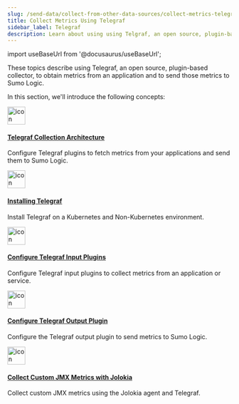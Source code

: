 ```yaml
---
slug: /send-data/collect-from-other-data-sources/collect-metrics-telegraf
title: Collect Metrics Using Telegraf
sidebar_label: Telegraf
description: Learn about using using Telgraf, an open source, plugin-based collector, to obtain metrics from an application and to send those metrics to Sumo Logic.
---
```


import useBaseUrl from '@docusaurus/useBaseUrl';

These topics describe using Telegraf, an open source, plugin-based collector, to obtain metrics from an application and to send those metrics to Sumo Logic.  

In this section, we'll introduce the following concepts:

<div className="box-wrapper" >
<div className="box smallbox card">
  <div className="container">
  <a href={useBaseUrl('docs/send-data/collect-from-other-data-sources/collect-metrics-telegraf/telegraf-collection-architecture')}><img src={useBaseUrl('img/send-data/telegraf_icon.png')} alt="icon" width="40"/><h4>Telegraf Collection Architecture</h4></a>
  <p>Configure Telegraf plugins to fetch metrics from your applications and send them to Sumo Logic.</p>
  </div>
</div>
<div className="box smallbox card">
  <div className="container">
  <a href={useBaseUrl('docs/send-data/collect-from-other-data-sources/collect-metrics-telegraf/install-telegraf')}><img src={useBaseUrl('img/send-data/telegraf_icon.png')} alt="icon" width="40"/><h4>Installing Telegraf</h4></a>
  <p>Install Telegraf on a Kubernetes and Non-Kubernetes environment.</p>
  </div>
</div>
<div className="box smallbox card">
  <div className="container">
  <a href={useBaseUrl('docs/send-data/collect-from-other-data-sources/collect-metrics-telegraf/configure-telegraf-input-plugins')}><img src={useBaseUrl('img/send-data/telegraf_icon.png')} alt="icon" width="40"/><h4>Configure Telegraf Input Plugins</h4></a>
  <p>Configure Telegraf input plugins to collect metrics from an application or service.</p>
  </div>
</div>
<div className="box smallbox card">
  <div className="container">
  <a href={useBaseUrl('docs/send-data/collect-from-other-data-sources/collect-metrics-telegraf/configure-telegraf-output-plugin')}><img src={useBaseUrl('img/send-data/telegraf_icon.png')} alt="icon" width="40"/><h4>Configure Telegraf Output Plugin</h4></a>
  <p>Configure the Telegraf output plugin to send metrics to Sumo Logic.</p>
  </div>
</div>
<div className="box smallbox card">
  <div className="container">
  <a href={useBaseUrl('docs/send-data/collect-from-other-data-sources/collect-metrics-telegraf/collect-custom-jmx-metrics-jolokia')}><img src={useBaseUrl('img/send-data/telegraf_icon.png')} alt="icon" width="40"/><h4>Collect Custom JMX Metrics with Jolokia</h4></a>
  <p>Collect custom JMX metrics using the Jolokia agent and Telegraf.</p>
  </div>
</div>
</div>
